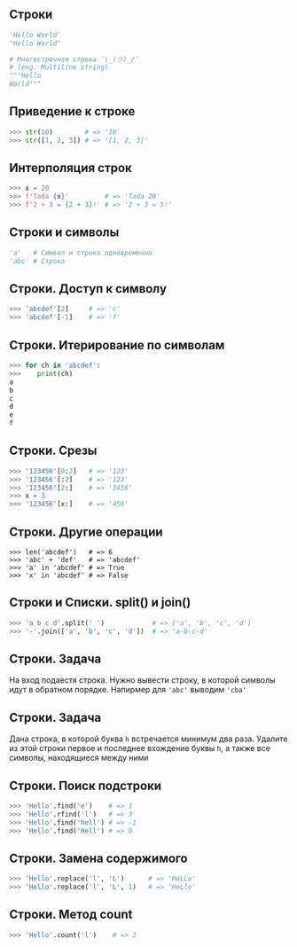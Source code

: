 ## Строки

```python
'Hello World'
"Hello World"

# Многострочная строка ¯\_(ツ)_/¯
# (eng. Multiline string)
"""Hello
World"""

```



## Приведение к строке

```python
>>> str(10)        # => '10'
>>> str([1, 2, 3]) # => '[1, 2, 3]'
```



## Интерполяция строк

```python
>>> x = 20
>>> f'Tada {x}'         # => 'Tada 20'
>>> f'2 + 3 = {2 + 3}!' # => '2 + 3 = 5!'
```




## Строки и символы

```python
'a'   # Символ и строка одновременно
'abc' # Строка
```



## Строки. Доступ к символу

```python
>>> 'abcdef'[2]     # => 'c'
>>> 'abcdef'[-1]    # => 'f'
```



## Строки. Итерирование по символам

```python
>>> for ch in 'abcdef':
>>>    print(ch)
a
b
c
d
e
f
```



## Строки. Срезы

```python
>>> '123456'[0:2]   # => '123'
>>> '123456'[:2]    # => '123'
>>> '123456'[2:]    # => '3456'
>>> x = 3
>>> '123456'[x:]    # => '456'
```



## Строки. Другие операции

```
>>> len('abcdef')   # => 6
>>> 'abc' + 'def'   # => 'abcdef'
>>> 'a' in 'abcdef' # => True
>>> 'x' in 'abcdef' # => False
```



## Строки и Cписки. split() и join()

```python
>>> 'a b c d'.split(' ')            # => ['a', 'b', 'c', 'd']
>>> '-'.join(['a', 'b', 'c', 'd'])  # => 'a-b-c-d'
```



## Строки. Задача

На вход подаестя строка. Нужно вывести строку, в которой символы идут в обратном
порядке. Напирмер для `'abc'` выводим `'cba'`



## Строки. Задача

Дана строка, в которой буква `h` встречается минимум два раза. Удалите из этой
строки первое и последнее вхождение буквы `h`, а также все символы, находящиеся
между ними



## Строки. Поиск подстроки

```python
>>> 'Hello'.find('e')    # => 1
>>> 'Hello'.rfind('l')   # => 3
>>> 'Hello'.find('hell') # => -1
>>> 'Hello'.find('Hell') # => 0
```



## Строки. Замена содержимого

```python
>>> 'Hello'.replace('l', 'L')      # => 'HeLLo'
>>> 'Hello'.replace('l', 'L', 1)   # => 'HeLlo'
```



## Строки. Метод count

```python
>>> 'Hello'.count('l')    # => 2
```
